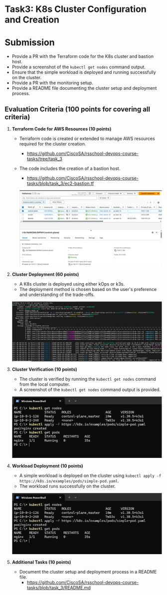 # Task3: K8s Cluster Configuration and Creation

# Submission

- Provide a PR with the Terraform code for the K8s cluster and bastion host.
- Provide a screenshot of the `kubectl get nodes` command output.
- Ensure that the simple workload is deployed and running successfully on the cluster.
- Provide a PR with the monitoring setup.
- Provide a README file documenting the cluster setup and deployment process.

## Evaluation Criteria (100 points for covering all criteria)

1. **Terraform Code for AWS Resources (10 points)**

   - Terraform code is created or extended to manage AWS resources required for the cluster creation.
     - https://github.com/CiscoSA/rsschool-devops-course-tasks/tree/task_3
   - The code includes the creation of a bastion host.
     - https://github.com/CiscoSA/rsschool-devops-course-tasks/blob/task_3/ec2-bastion.tf

     ![](Screenshots/ec2.png)

2. **Cluster Deployment (60 points)**

   - A K8s cluster is deployed using either kOps or k3s.
   - The deployment method is chosen based on the user's preference and understanding of the trade-offs.

   ![](Screenshots/k3s.png)

3. **Cluster Verification (10 points)**

   - The cluster is verified by running the `kubectl get nodes` command from the local computer.
   - A screenshot of the `kubectl get nodes` command output is provided.

   ![](Screenshots/kubectl.png)

4. **Workload Deployment (10 points)**

   - A simple workload is deployed on the cluster using `kubectl apply -f https://k8s.io/examples/pods/simple-pod.yaml`.
   - The workload runs successfully on the cluster.

   ![](Screenshots/kubectl.png)

5. **Additional Tasks (10 points)**
   - Document the cluster setup and deployment process in a README file.
     - https://github.com/CiscoSA/rsschool-devops-course-tasks/blob/task_3/README.md

